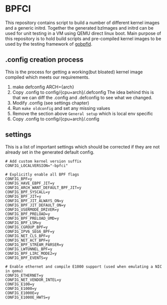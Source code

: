 # BPFCI

This repository contains script to build a number of different kernel images and a generic initrd. Together the generated bzImages and initrd can be used for unit testing in a VM using QEMU direct linux boot. Main purpose of this repository is to hold build scripts and pre-compiled kernel images to be used by the testing framework of [gobpfld](https://github.com/dylandreimerink/gobpfld).

## .config creation process

This is the process for getting a working(but bloated) kernel image compiled which meets our requirements.

1. make defconfig ARCH={arch}
2. Copy .config to config/{cpu+arch}/.defconfig
    The idea behind this is that we can diff the .config and .defconfig to see what we changed.
3. Modify .config (see settings chapter)
4. Run `make oldconfig` and set any missing values
5. Remove the section above `General setup` which is local env specific
6. Copy .config to config/{cpu+arch}/.config

## settings

This is a list of important settings which should be corrected if they are not already set in the generated default config.

```properties
# Add custom kernel version suffix
CONFIG_LOCALVERSION="-bpfci"

# Explicitly enable all BPF flags
CONFIG_BPF=y
CONFIG_HAVE_EBPF_JIT=y
CONFIG_ARCH_WANT_DEFAULT_BPF_JIT=y
CONFIG_BPF_SYSCALL=y
CONFIG_BPF_JIT=y
CONFIG_BPF_JIT_ALWAYS_ON=y
CONFIG_BPF_JIT_DEFAULT_ON=y
CONFIG_USERMODE_DRIVER=y
CONFIG_BPF_PRELOAD=y
CONFIG_BPF_PRELOAD_UMD=y
CONFIG_BPF_LSM=y
CONFIG_CGROUP_BPF=y
CONFIG_IPV6_SEG6_BPF=y
CONFIG_NET_CLS_BPF=y
CONFIG_NET_ACT_BPF=y
CONFIG_BPF_STREAM_PARSER=y
CONFIG_LWTUNNEL_BPF=y
CONFIG_BPF_LIRC_MODE2=y
CONFIG_BPF_EVENTS=y

# Enable ethernet and compile E1000 support (used when emulating a NIC in qemu)
CONFIG_ETHERNET=y
CONFIG_NET_VENDOR_INTEL=y
CONFIG_E100=y
CONFIG_E1000=y
CONFIG_E1000E=y
CONFIG_E1000E_HWTS=y
```